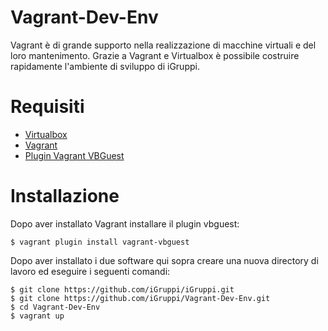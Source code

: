 # Vagrant-Dev-Env
Vagrant è di grande supporto nella realizzazione di macchine virtuali e del loro mantenimento. 
Grazie a Vagrant e Virtualbox è possibile costruire rapidamente l'ambiente di sviluppo di iGruppi.

# Requisiti
- [Virtualbox](https://www.virtualbox.org/)
- [Vagrant](https://www.vagrantup.com)
- [Plugin Vagrant VBGuest](https://github.com/dotless-de/vagrant-vbguest)

# Installazione
Dopo aver installato Vagrant installare il plugin vbguest:
```
$ vagrant plugin install vagrant-vbguest
```

Dopo aver installato i due software qui sopra creare una nuova directory di lavoro ed eseguire i seguenti comandi:
```
$ git clone https://github.com/iGruppi/iGruppi.git
$ git clone https://github.com/iGruppi/Vagrant-Dev-Env.git
$ cd Vagrant-Dev-Env
$ vagrant up
```

